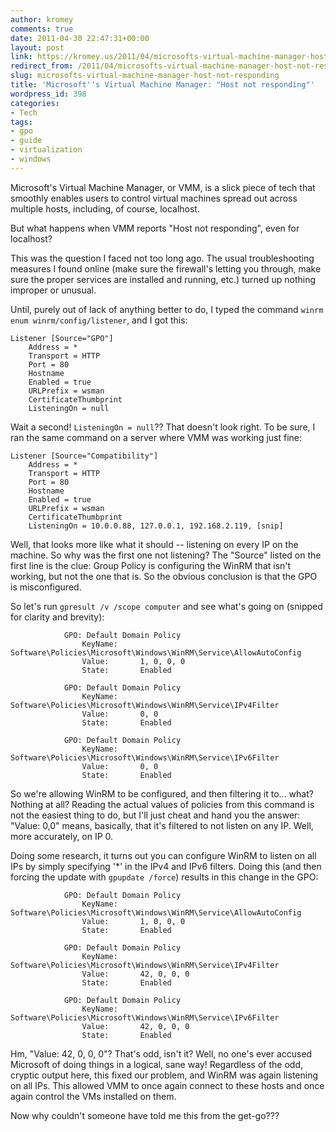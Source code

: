 ```yaml
---
author: kromey
comments: true
date: 2011-04-30 22:47:31+00:00
layout: post
link: https://kromey.us/2011/04/microsofts-virtual-machine-manager-host-not-responding-398.html
redirect_from: /2011/04/microsofts-virtual-machine-manager-host-not-responding-398.html
slug: microsofts-virtual-machine-manager-host-not-responding
title: 'Microsoft''s Virtual Machine Manager: "Host not responding"'
wordpress_id: 398
categories:
- Tech
tags:
- gpo
- guide
- virtualization
- windows
---
```


Microsoft's Virtual Machine Manager, or VMM, is a slick piece of tech that smoothly enables users to control virtual machines spread out across multiple hosts, including, of course, localhost.

But what happens when VMM reports "Host not responding", even for localhost?

This was the question I faced not too long ago. The usual troubleshooting measures I found online (make sure the firewall's letting you through, make sure the proper services are installed and running, etc.) turned up nothing improper or unusual.

Until, purely out of lack of anything better to do, I typed the command `winrm enum winrm/config/listener`, and I got this:


    
    
    Listener [Source="GPO"]
        Address = *
        Transport = HTTP
        Port = 80
        Hostname
        Enabled = true
        URLPrefix = wsman
        CertificateThumbprint
        ListeningOn = null
    



Wait a second! `ListeningOn = null`?? That doesn't look right. To be sure, I ran the same command on a server where VMM was working just fine:


    
    
    Listener [Source="Compatibility"]
        Address = *
        Transport = HTTP
        Port = 80
        Hostname
        Enabled = true
        URLPrefix = wsman
        CertificateThumbprint
        ListeningOn = 10.0.0.88, 127.0.0.1, 192.168.2.119, [snip]
    



Well, that looks more like what it should -- listening on every IP on the machine. So why was the first one not listening? The "Source" listed on the first line is the clue: Group Policy is configuring the WinRM that isn't working, but not the one that is. So the obvious conclusion is that the GPO is misconfigured.

So let's run `gpresult /v /scope computer` and see what's going on (snipped for clarity and brevity):


    
    
                GPO: Default Domain Policy
                    KeyName:     Software\Policies\Microsoft\Windows\WinRM\Service\AllowAutoConfig
                    Value:       1, 0, 0, 0
                    State:       Enabled
    
                GPO: Default Domain Policy
                    KeyName:     Software\Policies\Microsoft\Windows\WinRM\Service\IPv4Filter
                    Value:       0, 0
                    State:       Enabled
    
                GPO: Default Domain Policy
                    KeyName:     Software\Policies\Microsoft\Windows\WinRM\Service\IPv6Filter
                    Value:       0, 0
                    State:       Enabled
    



So we're allowing WinRM to be configured, and then filtering it to... what? Nothing at all? Reading the actual values of policies from this command is not the easiest thing to do, but I'll just cheat and hand you the answer: "Value: 0,0" means, basically, that it's filtered to not listen on any IP. Well, more accurately, on IP 0.

Doing some research, it turns out you can configure WinRM to listen on all IPs by simply specifying '*' in the IPv4 and IPv6 filters. Doing this (and then forcing the update with `gpupdate /force`) results in this change in the GPO:


    
    
                GPO: Default Domain Policy
                    KeyName:     Software\Policies\Microsoft\Windows\WinRM\Service\AllowAutoConfig
                    Value:       1, 0, 0, 0
                    State:       Enabled
    
                GPO: Default Domain Policy
                    KeyName:     Software\Policies\Microsoft\Windows\WinRM\Service\IPv4Filter
                    Value:       42, 0, 0, 0
                    State:       Enabled
    
                GPO: Default Domain Policy
                    KeyName:     Software\Policies\Microsoft\Windows\WinRM\Service\IPv6Filter
                    Value:       42, 0, 0, 0
                    State:       Enabled
    



Hm, "Value: 42, 0, 0, 0"? That's odd, isn't it? Well, no one's ever accused Microsoft of doing things in a logical, sane way! Regardless of the odd, cryptic output here, this fixed our problem, and WinRM was again listening on all IPs. This allowed VMM to once again connect to these hosts and once again control the VMs installed on them.

Now why couldn't someone have told me this from the get-go???
